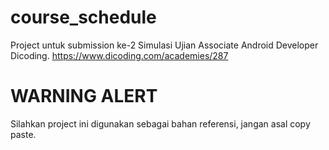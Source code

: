 # course_schedule
Project untuk submission ke-2 Simulasi Ujian Associate Android Developer Dicoding.
https://www.dicoding.com/academies/287

# WARNING ALERT
Silahkan project ini digunakan sebagai bahan referensi, jangan asal copy paste.

